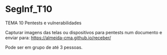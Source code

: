 # SegInf_T10
TEMA 10 Pentests e vulnerabilidades

Capturar imagens das telas ou dispositivos para pentests num documento e enviar para: https://almeida-cma.github.io/receber/

Pode ser em grupo de até 3 pessoas.

